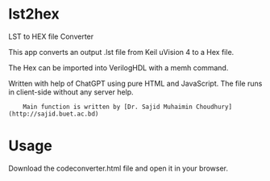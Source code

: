 # lst2hex
LST to HEX file Converter

This app converts an output .lst file from Keil uVision 4 to a Hex file.  

The Hex can be imported into VerilogHDL with a memh command.
    
Written with help of ChatGPT using pure HTML and JavaScript. The file runs in client-side without any server help.
        
        Main function is written by [Dr. Sajid Muhaimin Choudhury](http://sajid.buet.ac.bd)
        
# Usage
Download the codeconverter.html file and open it in your browser.

